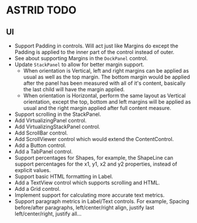 # ASTRID TODO


## UI
* Support Padding in controls. Will act just like Margins do except the Padding is applied to the inner part of the control instead of outer.
* See about supporting Margins in the `DockPanel` control.
* Update `StackPanel` to allow for better margin support.
	* When orientation is Vertical, left and right margins can be applied as usual as well as the top margin. The 
	bottom margin would be applied after the panel has been measured with all of it's content, basically the last 
	child will have the margin applied.
	* When orientation is Horizontal, perform the same layout as Vertical orientation, except the top, bottom and left
	margins will be applied as usual and the right margin applied after full content measure.
* Support scrolling in the StackPanel.
* Add VirtualizingPanel control.
* Add VirtualizingStackPanel control.
* Add ScrollBar control.
* Add ScrollViewer control which would extend the ContentControl.
* Add a Button control.
* Add a TabPanel control.
* Support percentages for Shapes, for example, the ShapeLine can support percentages for the x1, y1, x2 and y2 properties, instead of explicit values.
* Support basic HTML formatting in Label.
* Add a TextView control which supports scrolling and HTML.
* Add a Grid control.
* Implement support for calculating more accurate text metrics.
* Support paragraph metrics in Label/Text controls. For example, Spacing before/after paragraphs, left/center/right align, justify last left/center/right, justify all...


